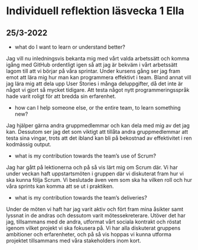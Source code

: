 # Individuell reflektion läsvecka 1 Ella
## 25/3-2022

* what do I want to learn or understand better?

Jag vill nu inledningsvis bekanta mig med vårt valda arbetssätt och komma igång med 
GitHub ordentligt igen så att jag är bekväm i vårt arbetssätt lagom till att vi 
börjar på våra sprintar. Under kursens gång ser jag fram emot att lära mig hur man
kan programmera effektivt i team. Bland annat vill jag lära mig att dela upp User
Stories i många deluppgifter, då det inte är något vi gjort så mycket tidigare. 
Att testa något nytt programmeringsspråk hade varit roligt för att bredda sin erfarenhet.

* how can I help someone else, or the entire team, to learn something new?

Jag hjälper gärna andra gruppmedlemmar och kan dela med mig av det jag kan. Dessutom 
ser jag det som viktigt att tillåta andra gruppmedlemmar att testa sina vingar,
trots att det ibland kan bli på bekostnad av effektivitet i ren kodmässig output.

* what is my contribution towards the team’s use of Scrum?

Jag har gått på lektionerna och på så vis lärt mig om Scrum där. Vi har under veckan haft 
uppstartsmöten i gruppen där vi diskuterat fram hur vi ska kunna följa Scrum. Vi beslutade 
även vem som ska ha vilken roll och hur våra sprints kan komma att se ut i praktiken. 

* what is my contribution towards the team’s deliveries?

Under de möten vi haft har jag varit aktiv och fört fram mina åsikter samt lyssnat in de
andras och dessutom varit mötessekreterare. Utöver det har jag, tillsammans med de andra,
utformat vårt sociala kontrakt och röstat igenom vilket projekt vi ska fokusera på. Vi har
alla diskuterat gruppens ambitioner och erfarenheter, och på så vis hoppas vi kunna utforma
projektet tillsammans med våra stakeholders inom kort.
